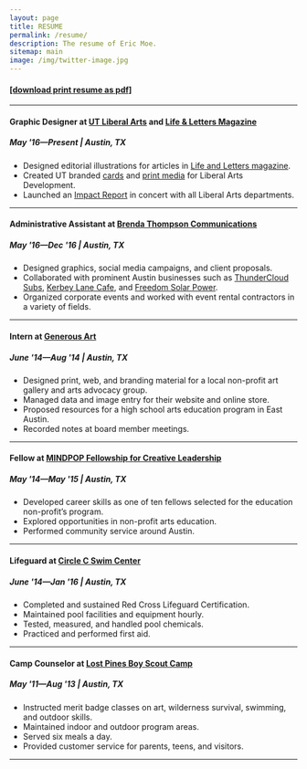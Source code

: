 ```yaml
---
layout: page
title: RESUME
permalink: /resume/
description: The resume of Eric Moe.
sitemap: main
image: /img/twitter-image.jpg
---
```

<!-- include the resume link here -->
<h4><a href="/doc/Eric-Moe-Resume.pdf" target="_blank">[download print resume as pdf]</a></h4>
<hr/>

<h4>Graphic Designer at <a href="https://liberalarts.utexas.edu/" target="_blank">UT Liberal Arts</a> and <a href="https://lifeandletters.la.utexas.edu/" target="_blank">Life &amp; Letters Magazine</a></h4>
<h5 class="hug">May '16—Present | Austin, TX</h5>
<ul>
<li>Designed editorial illustrations for articles in <a href="/portfolio/2017-01-13-life-letters/">Life and Letters magazine</a>.</li>
<li>Created UT branded <a href="/portfolio/2016-11-02-ut-postcard/">cards</a> and <a href="/portfolio/2016-12-30-ut-xmas-card/">print media</a> for Liberal Arts Development.</li>
<li>Launched an <a href="/portfolio/2017-01-10-ut-annual-impact/">Impact Report</a> in concert with all Liberal Arts departments.</li>
</ul>
<hr/>

<h4>Administrative Assistant at <a href="https://www.brendathompson.com/" target="blank">Brenda Thompson Communications</a></h4>
<h5 class="hug">May '16—Dec '16 | Austin, TX</h5>
<ul>
<li>Designed graphics, social media campaigns, and client proposals.</li>
<li>Collaborated with prominent Austin businesses such as <a href="https://thundercloud.com/" target="_blank">ThunderCloud Subs</a>, <a href="https://kerbeylanecafe.com/" target="_blank">Kerbey Lane Cafe</a>, and <a href="https://freedomsolarpower.com/" target="_blank">Freedom Solar Power</a>.</li>
<li>Organized corporate events and worked with event rental contractors in a variety of fields.</li>
</ul>
<hr/>

<h4>Intern at <a href="https://www.generousart.org/" target="blank">Generous Art</a></h4>
<h5 class="hug">June '14—Aug '14 | Austin, TX</h5>
<ul>
<li>Designed print, web, and branding material for a local non-profit art gallery and arts advocacy group.</li>
<li>Managed data and image entry for their website and online store.</li>
<li>Proposed resources for a high school arts education program in East Austin.</li>
<li>Recorded notes at board member meetings.</li>
</ul>
<hr/>

<h4>Fellow at <a href="https://mindpop.org/fellowship-program-overview/" target="blank">MINDPOP Fellowship for Creative Leadership</a></h4>
<h5 class="hug">May '14—May '15 | Austin, TX</h5>
<ul>
<li>Developed career skills as one of ten fellows selected for the education non-profit’s program.</li>
<li>Explored opportunities in non-profit arts education.</li>
<li>Performed community service around Austin.</li>
</ul>
<hr/>

<h4>Lifeguard at <a href="https://circlecranch.info/amenities/circle-c-aquatics/" target="blank">Circle C Swim Center</a></h4>
<h5 class="hug">June '14—Jan '16 | Austin, TX</h5>
<ul>
<li>Completed and sustained Red Cross Lifeguard Certification.</li>
<li>Maintained pool facilities and equipment hourly.</li>
<li>Tested, measured, and handled pool chemicals.</li>
<li>Practiced and performed first aid.</li>
</ul>
<hr/>

<h4>Camp Counselor at <a href="https://www.bsacac.org/activities/for_boy_scouts/summercamp" target="blank">Lost Pines Boy Scout Camp</a></h4>
<h5 class="hug">May '11—Aug '13 | Austin, TX</h5>
<ul>
<li>Instructed merit badge classes on art, wilderness survival, swimming, and outdoor skills.</li>
<li>Maintained indoor and outdoor program areas.</li>
<li>Served six meals a day.</li>
<li>Provided customer service for parents, teens, and visitors.</li>
</ul>
<hr/>
